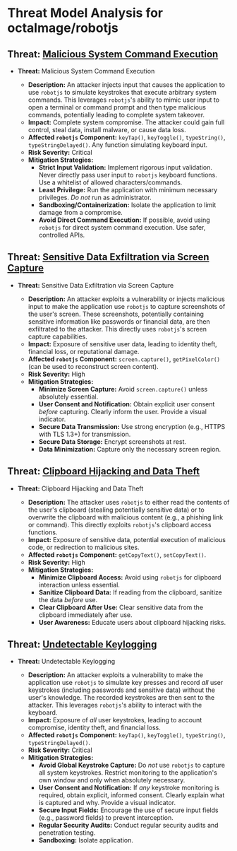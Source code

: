 # Threat Model Analysis for octalmage/robotjs

## Threat: [Malicious System Command Execution](./threats/malicious_system_command_execution.md)

*   **Threat:** Malicious System Command Execution

    *   **Description:** An attacker injects input that causes the application to use `robotjs` to simulate keystrokes that execute arbitrary system commands.  This leverages `robotjs`'s ability to mimic user input to open a terminal or command prompt and then type malicious commands, potentially leading to complete system takeover.
    *   **Impact:** Complete system compromise. The attacker could gain full control, steal data, install malware, or cause data loss.
    *   **Affected `robotjs` Component:** `keyTap()`, `keyToggle()`, `typeString()`, `typeStringDelayed()`. Any function simulating keyboard input.
    *   **Risk Severity:** Critical
    *   **Mitigation Strategies:**
        *   **Strict Input Validation:** Implement rigorous input validation. Never directly pass user input to `robotjs` keyboard functions. Use a whitelist of allowed characters/commands.
        *   **Least Privilege:** Run the application with minimum necessary privileges. *Do not* run as administrator.
        *   **Sandboxing/Containerization:** Isolate the application to limit damage from a compromise.
        *   **Avoid Direct Command Execution:** If possible, avoid using `robotjs` for direct system command execution. Use safer, controlled APIs.

## Threat: [Sensitive Data Exfiltration via Screen Capture](./threats/sensitive_data_exfiltration_via_screen_capture.md)

*   **Threat:** Sensitive Data Exfiltration via Screen Capture

    *   **Description:** An attacker exploits a vulnerability or injects malicious input to make the application use `robotjs` to capture screenshots of the user's screen. These screenshots, potentially containing sensitive information like passwords or financial data, are then exfiltrated to the attacker. This directly uses `robotjs`'s screen capture capabilities.
    *   **Impact:** Exposure of sensitive user data, leading to identity theft, financial loss, or reputational damage.
    *   **Affected `robotjs` Component:** `screen.capture()`, `getPixelColor()` (can be used to reconstruct screen content).
    *   **Risk Severity:** High
    *   **Mitigation Strategies:**
        *   **Minimize Screen Capture:** Avoid `screen.capture()` unless absolutely essential.
        *   **User Consent and Notification:** Obtain explicit user consent *before* capturing. Clearly inform the user. Provide a visual indicator.
        *   **Secure Data Transmission:** Use strong encryption (e.g., HTTPS with TLS 1.3+) for transmission.
        *   **Secure Data Storage:** Encrypt screenshots at rest.
        *   **Data Minimization:** Capture only the necessary screen region.

## Threat: [Clipboard Hijacking and Data Theft](./threats/clipboard_hijacking_and_data_theft.md)

*   **Threat:** Clipboard Hijacking and Data Theft

    *   **Description:** The attacker uses `robotjs` to either read the contents of the user's clipboard (stealing potentially sensitive data) or to overwrite the clipboard with malicious content (e.g., a phishing link or command). This directly exploits `robotjs`'s clipboard access functions.
    *   **Impact:** Exposure of sensitive data, potential execution of malicious code, or redirection to malicious sites.
    *   **Affected `robotjs` Component:** `getCopyText()`, `setCopyText()`.
    *   **Risk Severity:** High
    *   **Mitigation Strategies:**
        *   **Minimize Clipboard Access:** Avoid using `robotjs` for clipboard interaction unless essential.
        *   **Sanitize Clipboard Data:** If reading from the clipboard, sanitize the data *before* use.
        *   **Clear Clipboard After Use:** Clear sensitive data from the clipboard immediately after use.
        *   **User Awareness:** Educate users about clipboard hijacking risks.

## Threat: [Undetectable Keylogging](./threats/undetectable_keylogging.md)

* **Threat:** Undetectable Keylogging

    * **Description:** An attacker exploits a vulnerability to make the application use `robotjs` to simulate key presses and record *all* user keystrokes (including passwords and sensitive data) without the user's knowledge. The recorded keystrokes are then sent to the attacker. This leverages `robotjs`'s ability to interact with the keyboard.
    * **Impact:** Exposure of *all* user keystrokes, leading to account compromise, identity theft, and financial loss.
    * **Affected `robotjs` Component:** `keyTap()`, `keyToggle()`, `typeString()`, `typeStringDelayed()`.
    * **Risk Severity:** Critical
    * **Mitigation Strategies:**
        *   **Avoid Global Keystroke Capture:** Do *not* use `robotjs` to capture all system keystrokes. Restrict monitoring to the application's own window and only when absolutely necessary.
        *   **User Consent and Notification:** If *any* keystroke monitoring is required, obtain explicit, informed consent. Clearly explain what is captured and why. Provide a visual indicator.
        *   **Secure Input Fields:** Encourage the use of secure input fields (e.g., password fields) to prevent interception.
        *   **Regular Security Audits:** Conduct regular security audits and penetration testing.
        * **Sandboxing:** Isolate application.

